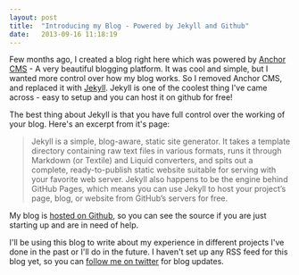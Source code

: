 ```yaml
---
layout: post
title:  "Introducing my Blog - Powered by Jekyll and Github"
date:   2013-09-16 11:18:19
---
```


Few months ago, I created a blog right here which was powered by [Anchor CMS][anchor] - A very beautiful blogging platform.
It was cool and simple, but I wanted more control over how my blog works. So I removed Anchor CMS, and replaced it with [Jekyll][jekyll].
Jekyll is one of the coolest thing I've came across - easy to setup and you can host it on github for free!

The best thing about Jekyll is that you have full control over the working of your blog. Here's an excerpt from it's page:

> Jekyll is a simple, blog-aware, static site generator. It takes a template directory containing raw text files in various formats, 
  runs it through Markdown (or Textile) and Liquid converters, and spits out a complete, 
  ready-to-publish static website suitable for serving with your favorite web server. Jekyll also happens 
  to be the engine behind GitHub Pages, which means you can use Jekyll to host your project’s page, blog, 
  or website from GitHub’s servers for free.

My blog is [hosted on Github][githubBlog], so you can see the source if you are just starting up and are in need of help. 

I'll be using this blog to write about my experience in different projects I've done in the past or I'll do in the future. 
I haven't set up any RSS feed for this blog yet, so you can [follow me on twitter][twitter] for blog updates.

[jekyll]:      http://jekyllrb.com
[anchor]:      http://anchorcms.com
[githubBlog]:  http://github.com/kushsolitary/blog
[twitter]:     http://twitter.com/kushsolitary